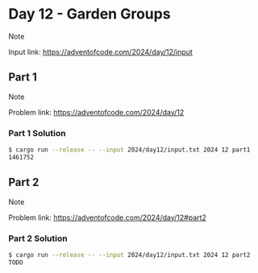 # Day 12 - Garden Groups

> [!NOTE]
> Input link: <https://adventofcode.com/2024/day/12/input>

## Part 1

> [!NOTE]
> Problem link: <https://adventofcode.com/2024/day/12>

### Part 1 Solution

```bash
$ cargo run --release -- --input 2024/day12/input.txt 2024 12 part1
1461752
```

## Part 2

> [!NOTE]
> Problem link: <https://adventofcode.com/2024/day/12#part2>

### Part 2 Solution

```bash
$ cargo run --release -- --input 2024/day12/input.txt 2024 12 part2
TODO
```
